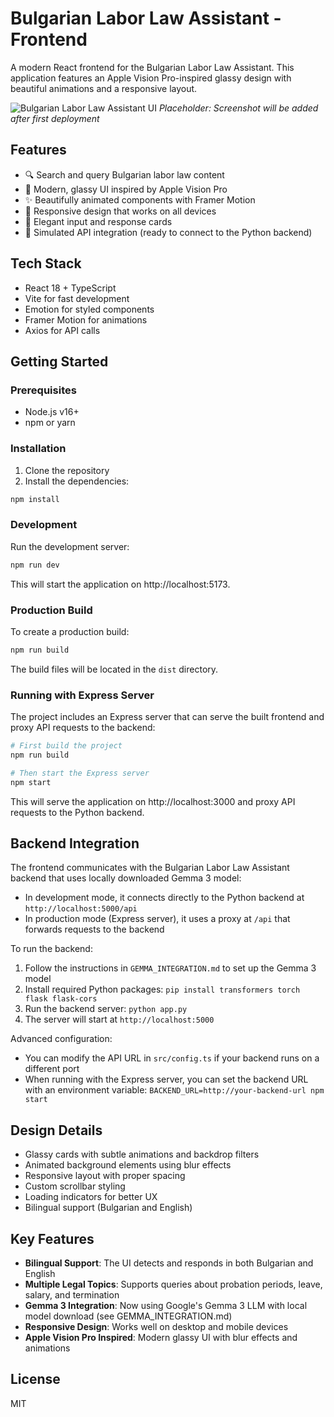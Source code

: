 # Bulgarian Labor Law Assistant - Frontend

A modern React frontend for the Bulgarian Labor Law Assistant. This application features an Apple Vision Pro-inspired glassy design with beautiful animations and a responsive layout.

![Bulgarian Labor Law Assistant UI](https://i.imgur.com/placeholder.png) 
*Placeholder: Screenshot will be added after first deployment*

## Features

- 🔍 Search and query Bulgarian labor law content
- 💎 Modern, glassy UI inspired by Apple Vision Pro
- ✨ Beautifully animated components with Framer Motion
- 📱 Responsive design that works on all devices
- 🧩 Elegant input and response cards
- 🔄 Simulated API integration (ready to connect to the Python backend)

## Tech Stack

- React 18 + TypeScript
- Vite for fast development
- Emotion for styled components
- Framer Motion for animations
- Axios for API calls

## Getting Started

### Prerequisites

- Node.js v16+
- npm or yarn

### Installation

1. Clone the repository
2. Install the dependencies:

```bash
npm install
```

### Development

Run the development server:

```bash
npm run dev
```

This will start the application on http://localhost:5173.

### Production Build

To create a production build:

```bash
npm run build
```

The build files will be located in the `dist` directory.

### Running with Express Server

The project includes an Express server that can serve the built frontend and proxy API requests to the backend:

```bash
# First build the project
npm run build

# Then start the Express server
npm start
```

This will serve the application on http://localhost:3000 and proxy API requests to the Python backend.

## Backend Integration

The frontend communicates with the Bulgarian Labor Law Assistant backend that uses locally downloaded Gemma 3 model:

- In development mode, it connects directly to the Python backend at `http://localhost:5000/api`
- In production mode (Express server), it uses a proxy at `/api` that forwards requests to the backend

To run the backend:
1. Follow the instructions in `GEMMA_INTEGRATION.md` to set up the Gemma 3 model
2. Install required Python packages: `pip install transformers torch flask flask-cors`
3. Run the backend server: `python app.py`
4. The server will start at `http://localhost:5000`

Advanced configuration:
- You can modify the API URL in `src/config.ts` if your backend runs on a different port
- When running with the Express server, you can set the backend URL with an environment variable: `BACKEND_URL=http://your-backend-url npm start`

## Design Details

- Glassy cards with subtle animations and backdrop filters
- Animated background elements using blur effects
- Responsive layout with proper spacing
- Custom scrollbar styling
- Loading indicators for better UX
- Bilingual support (Bulgarian and English)

## Key Features

- **Bilingual Support**: The UI detects and responds in both Bulgarian and English
- **Multiple Legal Topics**: Supports queries about probation periods, leave, salary, and termination
- **Gemma 3 Integration**: Now using Google's Gemma 3 LLM with local model download (see GEMMA_INTEGRATION.md)
- **Responsive Design**: Works well on desktop and mobile devices
- **Apple Vision Pro Inspired**: Modern glassy UI with blur effects and animations

## License

MIT
